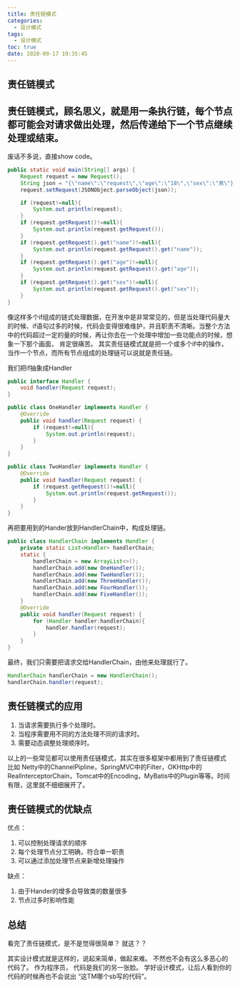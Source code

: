 ```yaml
---
title: 责任链模式
categories:
  - 设计模式
tags:
  - 设计模式
toc: true
date: 2020-09-17 19:35:45
---
```

## 责任链模式

责任链模式，顾名思义，就是用一条执行链，每个节点都可能会对请求做出处理，然后传递给下一个节点继续处理或结束。
----------

废话不多说，直接show code。

```java
public static void main(String[] args) {
    Request request = new Request();
    String json = "{\"name\":\"request\",\"age\":\"18\",\"sex\":\"男\"}";
    request.setRequest(JSONObject.parseObject(json));

    if (request!=null){
        System.out.println(request);
    }
    if (request.getRequest()!=null){
        System.out.println(request.getRequest());
    }
    if (request.getRequest().get("name")!=null){
        System.out.println(request.getRequest().get("name"));
    }
    if (request.getRequest().get("age")!=null){
        System.out.println(request.getRequest().get("age"));
    }
    if (request.getRequest().get("sex")!=null){
        System.out.println(request.getRequest().get("sex"));
    }
}
```

像这样多个if组成的链式处理数据，在开发中是非常常见的，但是当处理代码量大的时候、if语句过多的时候，代码会变得很难维护，并且职责不清晰。当整个方法中的代码超过一定的量的时候，再让你去在一个处理中增加一些功能点的时候，想象一下那个画面， 肯定很痛苦。
其实责任链模式就是把一个或多个if中的操作，当作一个节点，而所有节点组成的处理链可以说就是责任链。

我们把if抽象成Handler

```java
public interface Handler {
    void handler(Request request);
}
```

```java
public class OneHandler implements Handler {
    @Override
    public void handler(Request request) {
        if (request!=null){
            System.out.println(request);
        }
    }
}
```

```java
public class TwoHandler implements Handler {
    @Override
    public void handler(Request request) {
        if (request.getRequest()!=null){
            System.out.println(request.getRequest());
        }
    }
}
```

再把要用到的Hander放到HandlerChain中，构成处理链。

```java
public class HandlerChain implements Handler {
    private static List<Handler> handlerChain;
    static {
        handlerChain = new ArrayList<>();
        handlerChain.add(new OneHandler());
        handlerChain.add(new TwoHandler());
        handlerChain.add(new ThreeHandler());
        handlerChain.add(new FourHandler());
        handlerChain.add(new FiveHandler());
    }
    @Override
    public void handler(Request request) {
        for (Handler handler:handlerChain){
            handler.handler(request);
        }
    }
}
```

最终，我们只需要把请求交给HandlerChain，由他来处理就行了。

```java
HandlerChain handlerChain = new HandlerChain();
handlerChain.handler(request);
```


## 责任链模式的应用

1. 当请求需要执行多个处理时。
2. 当程序需要用不同的方法处理不同的请求时。
3. 需要动态调整处理顺序时。

以上的一些常见都可以使用责任链模式，其实在很多框架中都用到了责任链模式
比如 Netty中的ChannelPipline，SpringMVC中的Filter，OKHttp中的RealInterceptorChain，Tomcat中的Encoding，MyBatis中的Plugin等等。时间有限，这里就不细细展开了。

## 责任链模式的优缺点

优点：
 1. 可以控制处理请求的顺序
 2. 每个处理节点分工明确，符合单一职责
 3. 可以通过添加处理节点来新增处理操作

缺点：
 1. 由于Hander的增多会导致类的数量很多
 2. 节点过多时影响性能

## 总结

看完了责任链模式，是不是觉得很简单？ 就这？？

其实设计模式就是这样的，说起来简单，做起来难。 不然也不会有这么多恶心的代码了。
作为程序员， 代码是我们的另一张脸。 学好设计模式，让后人看到你的代码的时候再也不会说出 “这TM哪个sb写的代码”。
